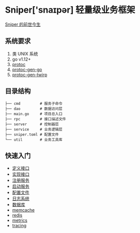 # Sniper['snaɪpər] 轻量级业务框架

[Sniper 的前世今生](./thought.md)

## 系统要求

1. 类 UNIX 系统
2. go v1.12+
3. [protoc](https://github.com/google/protobuf)
4. [protoc-gen-go](https://github.com/golang/protobuf/tree/master/protoc-gen-go)
5. [protoc-gen-twirp](https://github.com/bilibili/twirp/tree/master/protoc-gen-twirp)

## 目录结构
```
├── cmd         # 服务子命令
├── dao         # 数据访问层
├── main.go     # 项目总入口
├── rpc         # 接口描述文件
├── server      # 控制器层
├── service     # 业务逻辑层
├── sniper.toml # 配置文件
└── util        # 业务工具库
```

## 快速入门
- [定义接口](./rpc/README.md)
- [实现接口](./server/README.md)
- [注册服务](./cmd/server/README.md)
- [启动服务](./cmd/server/README.md)
- [配置文件](./util/conf/README.md)
- [日志系统](./util/log/README.md)
- [数据库](./util/db/README.md)
- [memcache](./util/mc/README.md)
- [redis](./util/redis/README.md)
- [metrics](./util/metrics/README.md)
- [tracing](./util/trace/README.md)

